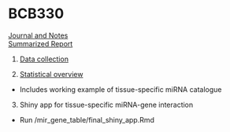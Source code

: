 # BCB330
[Journal and Notes](https://github.com/helen307/BCB330/wiki)<br/>
[Summarized Report](https://github.com/helen307/BCB330/wiki/final_report)<br/>
1. [Data collection](https://htmlpreview.github.io/?https://github.com/helen307/BCB330/blob/master/mir_expr_table/iid.nb.html)


2. [Statistical overview](https://htmlpreview.github.io/?https://github.com/BCB330/)
* Includes working example of tissue-specific miRNA catalogue
3. Shiny app for tissue-specific miRNA-gene interaction
* Run /mir_gene_table/final_shiny_app.Rmd

